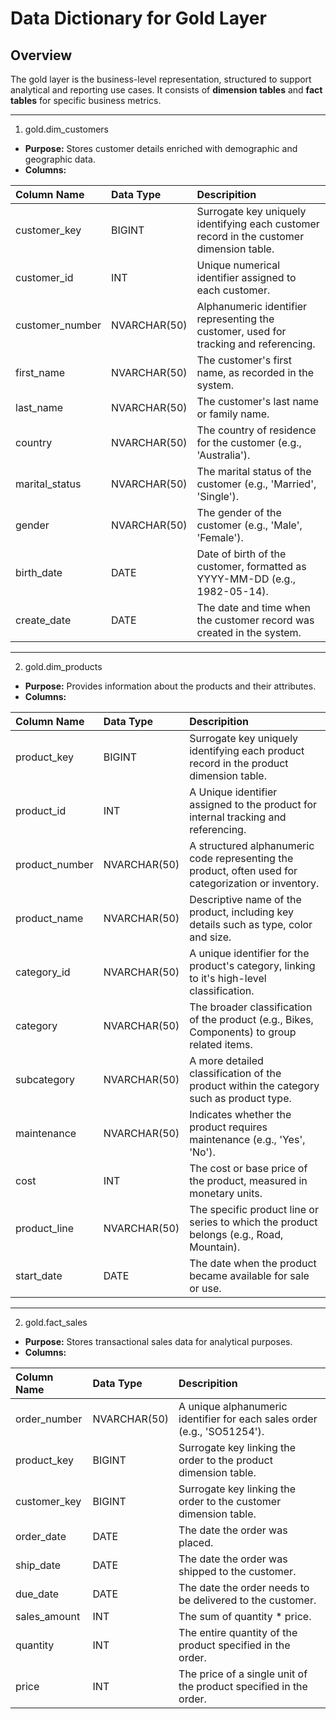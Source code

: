 # Data Dictionary for Gold Layer
## Overview
The gold layer is the business-level representation, structured to support analytical and reporting use cases. It consists of **dimension tables**
and **fact tables** for specific business metrics.
***
1. gold.dim_customers
  * **Purpose:** Stores customer details enriched with demographic and geographic data.
* **Columns:**

| Column Name | Data Type | Descripition |  
|:-----|:---|:-----|
| customer_key | BIGINT | Surrogate key uniquely identifying each customer record in the customer dimension table. |
| customer_id | INT | Unique numerical identifier assigned to each customer. |
| customer_number | NVARCHAR(50) | Alphanumeric identifier representing the customer, used for tracking and referencing. |
| first_name | NVARCHAR(50) | The customer's first name, as recorded in the system. |
| last_name | NVARCHAR(50) | The customer's last name or family name. |
| country | NVARCHAR(50) | The country of residence for the customer (e.g., 'Australia'). |
| marital_status | NVARCHAR(50) | The marital status of the customer (e.g., 'Married', 'Single'). |
| gender | NVARCHAR(50) | The gender of the customer (e.g., 'Male', 'Female'). |
| birth_date | DATE | Date of birth of the customer, formatted as YYYY-MM-DD (e.g., 1982-05-14). |
| create_date | DATE | The date and time when the customer record was created in the system. |
***

2. gold.dim_products
  * **Purpose:** Provides information about the products and their attributes.
* **Columns:**

| Column Name | Data Type | Descripition |  
|:-----|:---|:-----|
| product_key | BIGINT | Surrogate key uniquely identifying each product record in the product dimension table. |
| product_id | INT | A Unique identifier assigned to the product for internal tracking and referencing. |
| product_number | NVARCHAR(50) | A structured alphanumeric code representing the product, often used for categorization or inventory. |
| product_name | NVARCHAR(50) | Descriptive name of the product, including key details such as type, color and size. |
| category_id | NVARCHAR(50) | A unique identifier for the product's category, linking to it's high-level classification. |
| category | NVARCHAR(50) | The broader classification of the product (e.g., Bikes, Components) to group related items. |
| subcategory | NVARCHAR(50) | A more detailed classification of the product within the category such as product type. |
| maintenance | NVARCHAR(50) | Indicates whether the product requires maintenance (e.g., 'Yes', 'No'). |
| cost | INT | The cost or base price of the product, measured in monetary units. |
| product_line | NVARCHAR(50) | The specific product line or series to which the product belongs (e.g., Road, Mountain). |
| start_date | DATE | The date when the product became available for sale or use. |
***

2. gold.fact_sales
  * **Purpose:** Stores transactional sales data for analytical purposes.
* **Columns:**

| Column Name | Data Type | Descripition |  
|:-----|:---|:-----|
| order_number | NVARCHAR(50) | A unique alphanumeric identifier for each sales order (e.g., 'SO51254'). |
| product_key | BIGINT | Surrogate key linking the order to the product dimension table. |
| customer_key | BIGINT | Surrogate key linking the order to the customer dimension table. |
| order_date | DATE | The date the order was placed. |
| ship_date | DATE | The date the order was shipped to the customer. |
| due_date | DATE | The date the order needs to be delivered to the customer. |
| sales_amount | INT | The sum of quantity * price. |
| quantity | INT | The entire quantity of the product specified in the order. |
| price | INT | The price of a single unit of the product specified in the order. |



